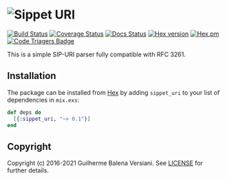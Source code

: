![Sippet URI](http://sippet.github.io/sippet/public/apple-touch-icon-144-precomposed.png)
=========

[![Build Status](https://travis-ci.org/balena/elixir-sippet-uri.svg)](https://travis-ci.org/balena/elixir-sippet-uri)
[![Coverage Status](https://coveralls.io/repos/github/balena/elixir-sippet-uri/badge.svg?branch=master)](https://coveralls.io/github/balena/elixir-sippet-uri?branch=master)
[![Docs Status](https://inch-ci.org/github/balena/elixir-sippet-uri.svg?branch=master)](http://inch-ci.org/github/balena/elixir-sippet-uri)
[![Hex version](https://img.shields.io/hexpm/v/sippet_uri.svg "Hex version")](https://hex.pm/packages/sippet_uri)
[![Hex.pm](https://img.shields.io/hexpm/l/sippet_uri.svg "BSD Licensed")](https://github.com/balena/elixir-sippet-uri/blob/master/LICENSE)
[![Code Triagers Badge](https://www.codetriage.com/balena/elixir-sippet-uri/badges/users.svg)](https://www.codetriage.com/balena/elixir-sippet-uri)

This is a simple SIP-URI parser fully compatible with RFC 3261.


## Installation

The package can be installed from [Hex](https://hex.pm/docs/publish) by adding
`sippet_uri` to your list of dependencies in `mix.exs`:

```elixir
def deps do
  [{:sippet_uri, "~> 0.1"}]
end
```
## Copyright

Copyright (c) 2016-2021 Guilherme Balena Versiani. See [LICENSE](LICENSE) for
further details.
